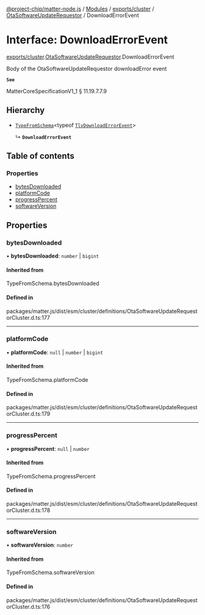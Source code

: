 [@project-chip/matter-node.js](../README.md) / [Modules](../modules.md) / [exports/cluster](../modules/exports_cluster.md) / [OtaSoftwareUpdateRequestor](../modules/exports_cluster.OtaSoftwareUpdateRequestor.md) / DownloadErrorEvent

# Interface: DownloadErrorEvent

[exports/cluster](../modules/exports_cluster.md).[OtaSoftwareUpdateRequestor](../modules/exports_cluster.OtaSoftwareUpdateRequestor.md).DownloadErrorEvent

Body of the OtaSoftwareUpdateRequestor downloadError event

**`See`**

MatterCoreSpecificationV1_1 § 11.19.7.7.9

## Hierarchy

- [`TypeFromSchema`](../modules/exports_tlv.md#typefromschema)\<typeof [`TlvDownloadErrorEvent`](../modules/exports_cluster.OtaSoftwareUpdateRequestor.md#tlvdownloaderrorevent)\>

  ↳ **`DownloadErrorEvent`**

## Table of contents

### Properties

- [bytesDownloaded](exports_cluster.OtaSoftwareUpdateRequestor.DownloadErrorEvent.md#bytesdownloaded)
- [platformCode](exports_cluster.OtaSoftwareUpdateRequestor.DownloadErrorEvent.md#platformcode)
- [progressPercent](exports_cluster.OtaSoftwareUpdateRequestor.DownloadErrorEvent.md#progresspercent)
- [softwareVersion](exports_cluster.OtaSoftwareUpdateRequestor.DownloadErrorEvent.md#softwareversion)

## Properties

### bytesDownloaded

• **bytesDownloaded**: `number` \| `bigint`

#### Inherited from

TypeFromSchema.bytesDownloaded

#### Defined in

packages/matter.js/dist/esm/cluster/definitions/OtaSoftwareUpdateRequestorCluster.d.ts:177

___

### platformCode

• **platformCode**: ``null`` \| `number` \| `bigint`

#### Inherited from

TypeFromSchema.platformCode

#### Defined in

packages/matter.js/dist/esm/cluster/definitions/OtaSoftwareUpdateRequestorCluster.d.ts:179

___

### progressPercent

• **progressPercent**: ``null`` \| `number`

#### Inherited from

TypeFromSchema.progressPercent

#### Defined in

packages/matter.js/dist/esm/cluster/definitions/OtaSoftwareUpdateRequestorCluster.d.ts:178

___

### softwareVersion

• **softwareVersion**: `number`

#### Inherited from

TypeFromSchema.softwareVersion

#### Defined in

packages/matter.js/dist/esm/cluster/definitions/OtaSoftwareUpdateRequestorCluster.d.ts:176

